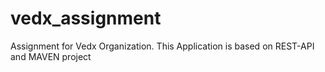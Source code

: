 # vedx_assignment
Assignment for Vedx Organization. This Application is based on REST-API and MAVEN project
